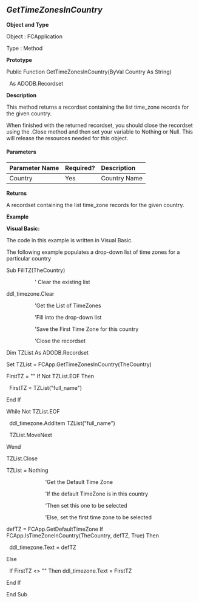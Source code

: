 _GetTimeZonesInCountry_
-----------------------

**Object and Type**

Object : FCApplication

Type : Method

**Prototype**

Public Function GetTimeZonesInCountry(ByVal Country As String)

  As ADODB.Recordset

**Description**

This method returns a recordset containing the list time_zone records for the given country.

When finished with the returned recordset, you should close the recordset using the .Close method and then set your variable to Nothing or Null. This will release the resources needed for this object.

#### Parameters

| Parameter Name | Required? | Description |
|:--- |:--- |:--- |
| Country | Yes | Country Name |

**Returns**

A recordset containing the list time_zone records for the given country.

**Example**

**Visual Basic:**

The code in this example is written in Visual Basic.

The following example populates a drop-down list of time zones for a particular country

Sub FillTZ(TheCountry)

                   ' Clear the existing list

ddl_timezone.Clear

                   'Get the List of TimeZones

                   'Fill into the drop-down list

                   'Save the First Time Zone for this country

                   'Close the recordset

Dim TZList As ADODB.Recordset

Set TZList = FCApp.GetTimeZonesInCountry(TheCountry)

FirstTZ = "" If Not TZList.EOF Then

  FirstTZ = TZList("full_name")

End If

While Not TZList.EOF

  ddl_timezone.AddItem TZList("full_name")

  TZList.MoveNext

Wend

TZList.Close

TZList = Nothing

                          'Get the Default Time Zone

                          'If the default TimeZone is in this country

                          'Then set this one to be selected

                          'Else, set the first time zone to be selected

defTZ = FCApp.GetDefaultTimeZone If FCApp.IsTimeZoneInCountry(TheCountry, defTZ, True) Then

  ddl_timezone.Text = defTZ

Else

  If FirstTZ <> "" Then ddl_timezone.Text = FirstTZ

End If

End Sub